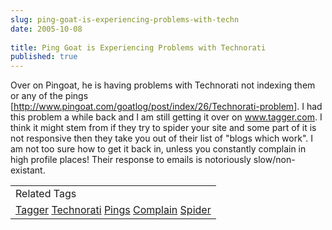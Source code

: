 ```yaml
---
slug: ping-goat-is-experiencing-problems-with-techn
date: 2005-10-08
 
title: Ping Goat is Experiencing Problems with Technorati
published: true
---
```

Over on Pingoat, he is having problems with Technorati not indexing them or any of the pings [<a href="http://www.pingoat.com/goatlog/post/index/26/Technorati-problem" title="PingGoat">http://www.pingoat.com/goatlog/post/index/26/Technorati-problem</a>].  I had this problem a while back and I am still getting it over on <a href="http://www.tagger.com" title="Tagger Blog">www.tagger.com</a>.  I think it might stem from if they try to spider your site and some part of it is not responsive then they take you out of their list of "blogs which work".  I am not too sure how to get it back in, unless you constantly complain in high profile places!  Their response to emails is notoriously slow/non-existant.<p /><table class="TechnoratiHead TagHeader">
<tr><td>Related Tags</td></tr>
<tr class="Technorati"><td>
<a href="https://paul.kinlan.me/tags/Tagger" class="Tag" rel="tag">Tagger</a> <a href="https://paul.kinlan.me/tags/Technorati" class="Tag" rel="tag">Technorati</a> <a href="https://paul.kinlan.me/tags/Pings" class="Tag" rel="tag">Pings</a> <a href="https://paul.kinlan.me/tags/Complain" class="Tag" rel="tag">Complain</a> <a href="https://paul.kinlan.me/tags/Spider" class="Tag" rel="tag">Spider</a>
</td></tr>
</table>

